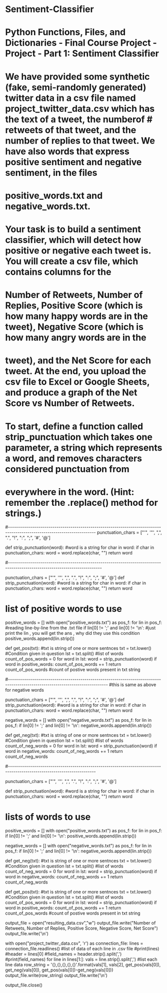 # Sentiment-Classifier
# Python Functions, Files, and Dictionaries - Final Course Project - Project - Part 1: Sentiment Classifier

# We have provided some synthetic (fake, semi-randomly generated) twitter data in a csv file named project_twitter_data.csv which has the text of a tweet, the numberof  # retweets of that tweet, and the number of replies to that tweet. We have also words that express positive sentiment and negative sentiment, in the files
# positive_words.txt and negative_words.txt.

# Your task is to build a sentiment classifier, which will detect how positive or negative each tweet is. You will create a csv file, which contains columns for the 
# Number of Retweets, Number of Replies, Positive Score (which is how many happy words are in the tweet), Negative Score (which is how many angry words are in the 
# tweet), and the Net Score for each tweet. At the end, you upload the csv file to Excel or Google Sheets, and produce a graph of the Net Score vs Number of Retweets.



# To start, define a function called strip_punctuation which takes one parameter, a string which represents a word, and removes characters considered punctuation from 
# everywhere in the word. (Hint: remember the .replace() method for strings.)



#-------------------------------------------------------------------------------------------------------------------------
punctuation_chars = ["'", '"', ",", ".", "!", ":", ";", '#', '@']

def strip_punctuation(word): #word is a string
    for char in word:
        if char in punctuation_chars:
            word = word.replace(char, "")
    return word
    
#----------------------------------------------------------------------------------------------------------------------------


punctuation_chars = ["'", '"', ",", ".", "!", ":", ";", '#', '@']
def strip_punctuation(word): #word is a string
    for char in word:
        if char in punctuation_chars:
            word = word.replace(char, "")
    return word

# list of positive words to use
positive_words = []
with open("positive_words.txt") as pos_f:
    for lin in pos_f:                   #reading line-by-line from the .txt file
        if lin[0] != ';' and lin[0] != '\n': #just print the lin , you will get the ans , why did they use this condition
            positive_words.append(lin.strip())

def get_pos(txt): #txt is string of one or more sentnces
    txt = txt.lower() #Condition given in question
    lst = txt.split() #list of words
    count_of_pos_words = 0
    for word in lst:
        word = strip_punctuation(word)
        if word in positive_words:
            count_of_pos_words += 1
    return count_of_pos_words         #count of postive words present in txt string
    
#-------------------------------------------------------------------------------------------------------------------------------
  #this is same as above for negative words  
    
punctuation_chars = ["'", '"', ",", ".", "!", ":", ";", '#', '@']
def strip_punctuation(word): #word is a string
    for char in word:
        if char in punctuation_chars:
            word = word.replace(char, "")
    return word

negative_words = []
with open("negative_words.txt") as pos_f:
    for lin in pos_f:
        if lin[0] != ';' and lin[0] != '\n':
            negative_words.append(lin.strip())
            
            
def get_neg(txt): #txt is string of one or more sentnces
    txt = txt.lower() #Condition given in question
    lst = txt.split() #list of words
    count_of_neg_words = 0
    for word in lst:
        word = strip_punctuation(word)
        if word in negative_words:
            count_of_neg_words += 1
    return count_of_neg_words

#-------------------------------------------------------------------------------------------------------------------------


punctuation_chars = ["'", '"', ",", ".", "!", ":", ";", '#', '@']

def strip_punctuation(word): #word is a string
    for char in word:
        if char in punctuation_chars:
            word = word.replace(char, "")
    return word


# lists of words to use
positive_words = []
with open("positive_words.txt") as pos_f:
    for lin in pos_f:
        if lin[0] != ';' and lin[0] != '\n':
            positive_words.append(lin.strip())


negative_words = []
with open("negative_words.txt") as pos_f:
    for lin in pos_f:
        if lin[0] != ';' and lin[0] != '\n':
            negative_words.append(lin.strip())

def get_neg(txt): #txt is string of one or more sentnces
    txt = txt.lower() #Condition given in question
    lst = txt.split() #list of words
    count_of_neg_words = 0
    for word in lst:
        word = strip_punctuation(word)
        if word in negative_words:
            count_of_neg_words += 1
    return count_of_neg_words

def get_pos(txt): #txt is string of one or more sentnces
    txt = txt.lower() #Condition given in question
    lst = txt.split() #list of words
    count_of_pos_words = 0
    for word in lst:
        word = strip_punctuation(word)
        if word in positive_words:
            count_of_pos_words += 1
    return count_of_pos_words         #count of postive words present in txt string
    

    
output_file = open("resulting_data.csv","w")
output_file.write("Number of Retweets, Number of Replies, Positive Score, Negative Score, Net Score")
output_file.write('\n')
    
with open("project_twitter_data.csv", 'r') as connection_file:
    lines = connection_file.readlines() #list of data of each line in .csv file
    #print(lines)
    #header = lines[0]
    #field_names = header.strip().split(',')
    #print(field_names)
    for line in lines[1:]:
        vals = line.strip().split(',') #list each line data
        row_string = '{},{},{},{},{}'.format(vals[1], vals[2], get_pos(vals[0]), get_neg(vals[0]), get_pos(vals[0])-get_neg(vals[0]))
        output_file.write(row_string)
        output_file.write('\n')

output_file.close()
